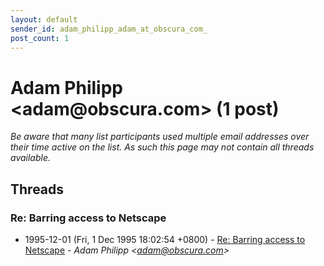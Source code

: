 ```yaml
---
layout: default
sender_id: adam_philipp_adam_at_obscura_com_
post_count: 1
---
```


# Adam Philipp <adam<span>@</span>obscura.com> (1 post)

_Be aware that many list participants used multiple email addresses over their time active on the list. As such this page may not contain all threads available._

## Threads

### Re: Barring access to Netscape
+ 1995-12-01 (Fri, 1 Dec 1995 18:02:54 +0800) - [Re: Barring access to Netscape](/archive/1995/12/75a91e93a9da2531a8926494be89b49da8bfb835b9302ff3238396ac17ec295e) - _Adam Philipp \<adam@obscura.com\>_

